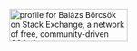 <a href="https://stackexchange.com/users/14751077"><img src="https://stackexchange.com/users/flair/14751077.png" width="208" height="58" alt="profile for Bal&#225;zs B&#246;rcs&#246;k on Stack Exchange, a network of free, community-driven Q&amp;A sites" title="profile for Bal&#225;zs B&#246;rcs&#246;k on Stack Exchange, a network of free, community-driven Q&amp;A sites"></a>

<!---
IPlayZed/IPlayZed is a ✨ special ✨ repository because its `README.md` (this file) appears on your GitHub profile.
You can click the Preview link to take a look at your changes.
--->
